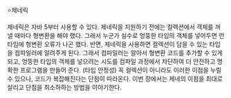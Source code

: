 ⭐️제네릭

제네릭은 자바 5부터 사용할 수 있다.
제네릭을 지원하기 전에는 컬렉션에서 객체를 꺼낼 때마다 형변환을 해야 했다.
그래서 누군가 실수로 엉뚱한 타입의 객체를 넣어두면 런타임에 형변환 오류가 나곤 했다.
반면, 제네릭을 사용하면 컬렉션이 담을 수 있는 타입을 컴파일러에 알려주게 된다.
그래서 컴파일러는 알아서 형변환 코드를 추가할 수 있게 되고, 엉뚱한 타입의 객체를 넣으려는 시도를 컴파일 과정에서 차단하여
더 안전하고 명확한 프로그램을 만들어 준다. (타입 안정성)
꼭 컬렉션이 아니라도 이러한 이점을 누릴 수 있으나, 코드가 복잡해진다는 단점이 따라온다.
이번 장에서는 제네의 이점을 최대로 살리고 단점을 최소하하는 방법을 이야기한다.
